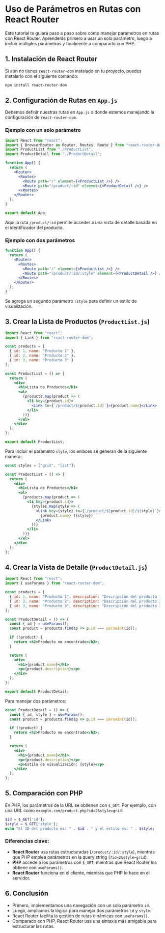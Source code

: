 # Uso de Parámetros en Rutas con React Router

Este tutorial te guiará paso a paso sobre cómo manejar parámetros en rutas con React Router. Aprenderás primero a usar un solo parámetro, luego a incluir múltiples parámetros y finalmente a compararlo con PHP.

## 1. Instalación de React Router
Si aún no tienes `react-router-dom` instalado en tu proyecto, puedes instalarlo con el siguiente comando:

```sh
npm install react-router-dom
```

## 2. Configuración de Rutas en `App.js`
Debemos definir nuestras rutas en `App.js` o donde estemos manejando la configuración de `react-router-dom`.

### Ejemplo con un solo parámetro

```jsx
import React from "react";
import { BrowserRouter as Router, Routes, Route } from "react-router-dom";
import ProductList from "./ProductList";
import ProductDetail from "./ProductDetail";

function App() {
  return (
    <Router>
      <Routes>
        <Route path="/" element={<ProductList />} />
        <Route path="/product/:id" element={<ProductDetail />} />
      </Routes>
    </Router>
  );
}

export default App;
```

Aquí la ruta `/product/:id` permite acceder a una vista de detalle basada en el identificador del producto.

### Ejemplo con dos parámetros

```jsx
function App() {
  return (
    <Router>
      <Routes>
        <Route path="/" element={<ProductList />} />
        <Route path="/product/:id/:style" element={<ProductDetail />} />
      </Routes>
    </Router>
  );
}
```

Se agrega un segundo parámetro `:style` para definir un estilo de visualización.

## 3. Crear la Lista de Productos (`ProductList.js`)

```jsx
import React from "react";
import { Link } from "react-router-dom";

const products = [
  { id: 1, name: "Producto 1" },
  { id: 2, name: "Producto 2" },
  { id: 3, name: "Producto 3" }
];

const ProductList = () => {
  return (
    <div>
      <h1>Lista de Productos</h1>
      <ul>
        {products.map(product => (
          <li key={product.id}>
            <Link to={`/product/${product.id}`}>{product.name}</Link>
          </li>
        ))}
      </ul>
    </div>
  );
};

export default ProductList;
```

Para incluir el parámetro `style`, los enlaces se generan de la siguiente manera:

```jsx
const styles = ["grid", "list"];

const ProductList = () => {
  return (
    <div>
      <h1>Lista de Productos</h1>
      <ul>
        {products.map(product => (
          <li key={product.id}>
            {styles.map(style => (
              <Link key={style} to={`/product/${product.id}/${style}`}>
                {product.name} ({style})
              </Link>
            ))}
          </li>
        ))}
      </ul>
    </div>
  );
};
```

## 4. Crear la Vista de Detalle (`ProductDetail.js`)

```jsx
import React from "react";
import { useParams } from "react-router-dom";

const products = [
  { id: 1, name: "Producto 1", description: "Descripción del producto 1" },
  { id: 2, name: "Producto 2", description: "Descripción del producto 2" },
  { id: 3, name: "Producto 3", description: "Descripción del producto 3" }
];

const ProductDetail = () => {
  const { id } = useParams();
  const product = products.find(p => p.id === parseInt(id));

  if (!product) {
    return <h2>Producto no encontrado</h2>;
  }

  return (
    <div>
      <h1>{product.name}</h1>
      <p>{product.description}</p>
    </div>
  );
};

export default ProductDetail;
```

Para manejar dos parámetros:

```jsx
const ProductDetail = () => {
  const { id, style } = useParams();
  const product = products.find(p => p.id === parseInt(id));

  if (!product) {
    return <h2>Producto no encontrado</h2>;
  }

  return (
    <div>
      <h1>{product.name}</h1>
      <p>{product.description}</p>
      <p>Estilo de visualización: {style}</p>
    </div>
  );
};
```

## 5. Comparación con PHP
En PHP, los parámetros de la URL se obtienen con `$_GET`. Por ejemplo, con una URL como `example.com/product.php?id=2&style=grid`:

```php
$id = $_GET['id'];
$style = $_GET['style'];
echo "El ID del producto es: " . $id . " y el estilo es: " . $style;
```

### Diferencias clave:
- **React Router** usa rutas estructuradas (`/product/:id/:style`), mientras que PHP emplea parámetros en la query string (`?id=2&style=grid`).
- **PHP** accede a los parámetros con `$_GET`, mientras que React Router los obtiene con `useParams()`.
- **React Router** funciona en el cliente, mientras que PHP lo hace en el servidor.

## 6. Conclusión
- Primero, implementamos una navegación con un solo parámetro `id`.
- Luego, ampliamos la lógica para manejar dos parámetros `id` y `style`.
- React Router facilita la gestión de rutas dinámicas con `useParams()`.
- Comparado con PHP, React Router usa una sintaxis más amigable para estructurar las rutas.


